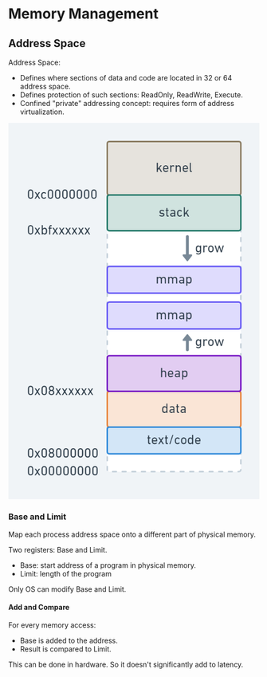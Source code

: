 # Memory Management

## Address Space

Address Space:

- Defines where sections of data and code are located in 32 or 64 address space.
- Defines protection of such sections: ReadOnly, ReadWrite, Execute.
- Confined "private" addressing concept: requires form of address
  virtualization.

![Address Space Example](.gitbook/assets/address-space.png)

### Base and Limit

Map each process address space onto a different part of physical memory.

Two registers: Base and Limit.

- Base: start address of a program in physical memory.
- Limit: length of the program

Only OS can modify Base and Limit.

#### Add and Compare

For every memory access:

- Base is added to the address.
- Result is compared to Limit.

This can be done in hardware. So it doesn't significantly add to latency.
